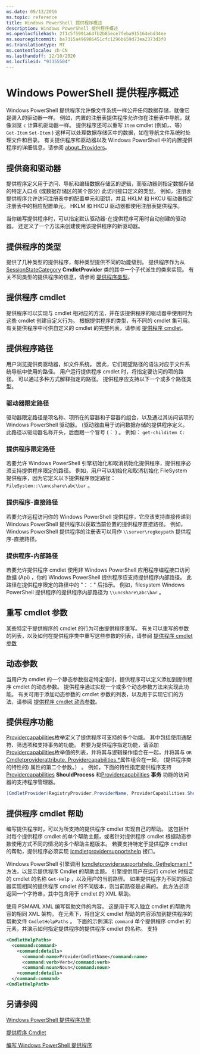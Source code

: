 ```yaml
---
ms.date: 09/13/2016
ms.topic: reference
title: Windows PowerShell 提供程序概述
description: Windows PowerShell 提供程序概述
ms.openlocfilehash: 2f1c5f5991a64fb2b85ece7feba915164ebd34ee
ms.sourcegitcommit: ba7315a496986451cfc1296b659d73ea2373d3f0
ms.translationtype: MT
ms.contentlocale: zh-CN
ms.lasthandoff: 12/10/2020
ms.locfileid: "93355504"
---
```

# <a name="windows-powershell-provider-overview"></a>Windows PowerShell 提供程序概述

Windows PowerShell 提供程序允许像文件系统一样公开任何数据存储，就像它是装入的驱动器一样。 例如，内置的注册表提供程序允许你在注册表中导航，就像浏览 `c` 计算机驱动器一样。 提供程序还可以重写 `Item` cmdlet (例如，、等） `Get-Item` `Set-Item` ) 这样可以处理数据存储区中的数据，如在导航文件系统时处理文件和目录。 有关提供程序和驱动器以及 Windows PowerShell 中的内置提供程序的详细信息，请参阅 [about_Providers](/powershell/module/microsoft.powershell.core/about/about_providers)。

## <a name="providers-and-drives"></a>提供商和驱动器

提供程序定义用于访问、导航和编辑数据存储区的逻辑，而驱动器则指定数据存储的特定入口点 (或数据存储区的某个部分) 此访问接口定义的类型。 例如，注册表提供程序允许访问注册表中的配置单元和密钥，并且 HKLM 和 HKCU 驱动器指定注册表中的相应配置单元。 HKLM 和 HKCU 驱动器都使用注册表提供程序。

当你编写提供程序时，可以指定默认驱动器-在提供程序可用时自动创建的驱动器。 还定义了一个方法来创建使用该提供程序的新驱动器。

## <a name="type-of-providers"></a>提供程序的类型

提供了几种类型的提供程序，每种类型提供不同的功能级别。 提供程序作为从[SessionStateCategory](/dotnet/api/system.management.automation.sessionstatecategory) 
 **CmdletProvider** 类的其中一个子代派生的类来实现。 有关不同类型的提供程序的信息，请参阅 [提供程序类型](./provider-types.md)。

## <a name="provider-cmdlets"></a>提供程序 cmdlet

提供程序可以实现与 cmdlet 相对应的方法，并在该提供程序的驱动器中使用时为这些 cmdlet 创建自定义行为。 根据提供程序的类型，有不同的 cmdlet 集可用。 有关提供程序中可供自定义的 cmdlet 的完整列表，请参阅 [提供程序 cmdlet](./provider-cmdlets.md)。

## <a name="provider-paths"></a>提供程序路径

用户浏览提供商驱动器，如文件系统。 因此，它们期望路径的语法对应于文件系统导航中使用的路径。 用户运行提供程序 cmdlet 时，将指定要访问的项的路径。 可以通过多种方式解释指定的路径。 提供程序应支持以下一个或多个路径类型。

### <a name="drive-qualified-paths"></a>驱动器限定路径

驱动器限定路径是项名称、项所在的容器和子容器的组合，以及通过其访问该项的 Windows PowerShell 驱动器。  (驱动器由用于访问数据存储的提供程序定义。 此路径以驱动器名称开头，后面跟一个冒号 (： ) 。 例如： `get-childitem C:`

### <a name="provider-qualified-paths"></a>提供程序限定路径

若要允许 Windows PowerShell 引擎初始化和取消初始化提供程序，提供程序必须支持提供程序限定的路径。 例如，用户可以初始化和取消初始化 FileSystem 提供程序，因为它定义以下提供程序限定路径： `FileSystem::\\uncshare\abc\bar` 。

### <a name="provider-direct-paths"></a>提供程序-直接路径

若要允许远程访问你的 Windows PowerShell 提供程序，它应该支持直接传递到 Windows PowerShell 提供程序以获取当前位置的提供程序直接路径。 例如，Windows PowerShell 提供程序的注册表可以用作 `\\server\regkeypath` 提供程序-直接路径。

### <a name="provider-internal-paths"></a>提供程序-内部路径

若要允许提供程序 cmdlet 使用非 Windows PowerShell 应用程序编程接口访问数据 (Api) ，你的 Windows PowerShell 提供程序应支持提供程序内部路径。 此路径在提供程序限定的路径中的 "：：" 后指示。 例如，filesystem Windows PowerShell 提供程序的提供程序内部路径为 `\\uncshare\abc\bar` 。

## <a name="overriding-cmdlet-parameters"></a>重写 cmdlet 参数

某些特定于提供程序的 cmdlet 的行为可由提供程序重写。 有关可以重写的参数的列表，以及如何在提供程序类中重写这些参数的列表，请参阅 [提供程序 cmdlet 参数](./provider-cmdlet-parameters.md)

## <a name="dynamic-parameters"></a>动态参数

当用户为 cmdlet 的一个静态参数指定特定值时，提供程序可以定义添加到提供程序 cmdlet 的动态参数。 提供程序通过实现一个或多个动态参数方法来实现此功能。 有关可用于添加动态参数的 cmdlet 参数的列表，以及用于实现它们的方法，请参阅 [提供程序 cmdlet 动态参数](./provider-cmdlet-dynamic-parameters.md)。

## <a name="provider-capabilities"></a>提供程序功能

[Providercapabilities](/dotnet/api/System.Management.Automation.Provider.ProviderCapabilities)枚举定义了提供程序可支持的多个功能。 其中包括使用通配符、筛选项和支持事务的功能。 若要为提供程序指定功能，请添加[Providercapabilities](/dotnet/api/System.Management.Automation.Provider.ProviderCapabilities)枚举值的列表，并将其与逻辑操作组合在一起，并将其与 `OR` [Cmdletproviderattribute. Providercapabilities *](/dotnet/api/System.Management.Automation.Provider.CmdletProviderAttribute.ProviderCapabilities)属性组合在一起， (提供程序类的特性的) 属性的第二个参数。） [](/dotnet/api/System.Management.Automation.Provider.CmdletProviderAttribute) 。 例如，下面的特性指定提供程序支持[Providercapabilities](/dotnet/api/System.Management.Automation.Provider.ProviderCapabilities) 
 **ShouldProcess** 和[Providercapabilities](/dotnet/api/System.Management.Automation.Provider.ProviderCapabilities) 
 **事务** 功能的访问器的支持程序管理器。

```csharp
[CmdletProvider(RegistryProvider.ProviderName, ProviderCapabilities.ShouldProcess | ProviderCapabilities.Transactions)]

```

## <a name="provider-cmdlet-help"></a>提供程序 cmdlet 帮助

编写提供程序时，可以为所支持的提供程序 cmdlet 实现自己的帮助。
这包括针对每个提供程序 cmdlet 的单个帮助主题，或者针对提供程序 cmdlet 根据动态参数使用方式不同的情况的多个帮助主题版本。 若要支持特定于提供程序 cmdlet 的帮助，提供程序必须实现 [Icmdletprovidersupportshelp](/dotnet/api/System.Management.Automation.Provider.ICmdletProviderSupportsHelp) 接口。

Windows PowerShell 引擎调用 [Icmdletprovidersupportshelp. Gethelpmaml *](/dotnet/api/System.Management.Automation.Provider.ICmdletProviderSupportsHelp.GetHelpMaml) 方法，以显示提供程序 Cmdlet 的帮助主题。 引擎提供用户在运行 cmdlet 时指定的 cmdlet 的名称 `Get-Help` ，以及用户的当前路径。
如果提供程序为不同的驱动器实现相同的提供程序 cmdlet 的不同版本，则当前路径是必需的。 此方法必须返回一个字符串，其中包含用于 cmdlet 的 XML 帮助。

使用 PSMAML XML 编写帮助文件的内容。 这是用于写入独立 cmdlet 的帮助内容的相同 XML 架构。 在元素下，将自定义 cmdlet 帮助的内容添加到提供程序的帮助文件 `CmdletHelpPaths` 。 下面的示例演示 `command` 单个提供程序 cmdlet 的元素，并演示如何指定提供程序的提供程序 cmdlet 的名称。 支持

```xml
<CmdletHelpPaths>
  <command:command>
    <command:details>
      <command:name>ProviderCmdletName</command:name>
      <command:verb>Verb</command:verb>
      <command:noun>Noun</command:noun>
    <command:details>
  </command:command>
<CmdletHelpPath>
```

## <a name="see-also"></a>另请参阅

[Windows PowerShell 提供程序功能](./provider-types.md)

[提供程序 Cmdlet](./provider-cmdlets.md)

[编写 Windows PowerShell 提供程序](./writing-a-windows-powershell-provider.md)
